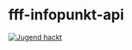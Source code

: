 # fff-infopunkt-api
[![Jugend hackt](https://jhbadge.com/?year=2019&evt=ffm)](https://jugendhackt.org)
